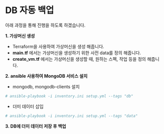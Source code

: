 # DB 자동 백업

아래 과정을 통해 진행을 하도록 하겠습니다.

**1. 가상머신 생성**

- Terraform을 사용하여 가상머신을 생성 해줍니다.
- **main.tf** 에서는 가상머신을 생성하기 위한 사전 data를 정의 해줍니다.
- **create_vm.tf** 에서는 가상머신을 생성할 때, 원하는 스펙, 작업 등을 정의 해줍니다.

**2. ansible 사용하여 MongoDB 서비스 설치**

- mongodb, mongodb-clients 설치
```sh
# ansible-playbook -i inventory.ini setup.yml --tags "db"
``` 

- 더미 데이터 삽입
```sh
# ansible-playbook -i inventory.ini setup.yml --tags "data"
``` 

**3. DB에 더미 데이터 저장 후 백업**

